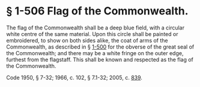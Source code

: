 # § 1-506 Flag of the Commonwealth.

<p>The flag of the Commonwealth shall be a deep blue field, with a circular white centre of the same material. Upon this circle shall be painted or embroidered, to show on both sides alike, the coat of arms of the Commonwealth, as described in § <a href='http://law.lis.virginia.gov/vacode/1-500/'>1-500</a> for the obverse of the great seal of the Commonwealth; and there may be a white fringe on the outer edge, furthest from the flagstaff. This shall be known and respected as the flag of the Commonwealth.</p><p>Code 1950, § 7-32; 1966, c. 102, § 7.1-32; 2005, c. <a href='http://lis.virginia.gov/cgi-bin/legp604.exe?051+ful+CHAP0839'>839</a>.</p>